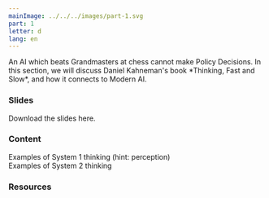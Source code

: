 ```yaml
---
mainImage: ../../../images/part-1.svg
part: 1
letter: d
lang: en
---
```


<div class="content">
An AI which beats Grandmasters at chess cannot make Policy Decisions. In this section, we will discuss Daniel Kahneman's book *Thinking, Fast and Slow*, and how it connects to Modern AI.

### Slides
Download the slides here.

### Content
Examples of System 1 thinking (hint: perception)\
Examples of System 2 thinking 

### Resources

</div>
